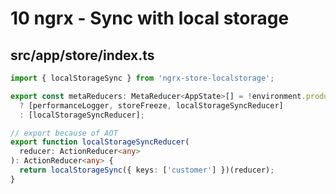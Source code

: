# 10 ngrx - Sync with local storage

## src/app/store/index.ts

```ts
import { localStorageSync } from 'ngrx-store-localstorage';

export const metaReducers: MetaReducer<AppState>[] = !environment.production
  ? [performanceLogger, storeFreeze, localStorageSyncReducer]
  : [localStorageSyncReducer];

// export because of AOT
export function localStorageSyncReducer(
  reducer: ActionReducer<any>
): ActionReducer<any> {
  return localStorageSync({ keys: ['customer'] })(reducer);
}
```
